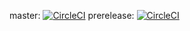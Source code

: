 master: [![CircleCI](https://circleci.com/gh/Headstarter/web-platform/tree/master.svg?style=svg)](https://circleci.com/gh/Headstarter/web-platform/tree/master)  prerelease: [![CircleCI](https://circleci.com/gh/Headstarter/web-platform/tree/prerelease.svg?style=svg)](https://circleci.com/gh/Headstarter/web-platform/tree/prerelease)